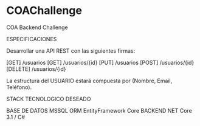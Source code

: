 # COAChallenge
COA Backend Challenge

ESPECIFICACIONES

Desarrollar una API REST con las siguientes firmas:

[GET]		/usuarios
[GET]		/usuarios/{id}
[PUT]		 /usuarios
[POST]	/usuarios/{id}
[DELETE]	/usuarios/{id}

La estructura del USUARIO estará compuesta por (Nombre, Email, Teléfono).

STACK TECNOLOGICO DESEADO

BASE DE DATOS	MSSQL
ORM			EntityFramework Core
BACKEND		NET Core 3.1 / C# 
